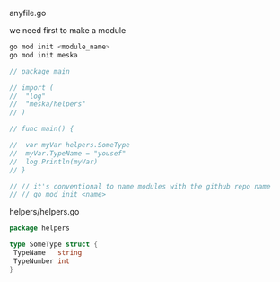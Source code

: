 anyfile.go

we need first to make a module

```sh
go mod init <module_name>
go mod init meska
```

```go
// package main

// import (
//  "log"
//  "meska/helpers"
// )

// func main() {

//  var myVar helpers.SomeType
//  myVar.TypeName = "yousef"
//  log.Println(myVar)
// }

// // it's conventional to name modules with the github repo name
// // go mod init <name>

```

helpers/helpers.go

```go
package helpers

type SomeType struct {
 TypeName   string
 TypeNumber int
}
```
